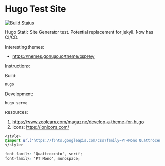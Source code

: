 # Hugo Test Site

[![Build Status](https://travis-ci.org/RyanFleck/hugo-test.svg?branch=master)](https://travis-ci.org/RyanFleck/hugo-test)

Hugo Static Site Generator test. Potential replacement for jekyll. Now has CI/CD.

Interesting themes:
- <https://themes.gohugo.io/theme/osprey/>

Instructions:

Build:
```sh
hugo
```

Development:
```sh
hugo serve
```

Resources:
1. <https://www.zeolearn.com/magazine/develop-a-theme-for-hugo>
2. Icons: <https://ionicons.com/>

```css
<style>
@import url('https://fonts.googleapis.com/css?family=PT+Mono|Quattrocento');
</style>
```

```css
font-family: 'Quattrocento', serif;
font-family: 'PT Mono', monospace;
```
